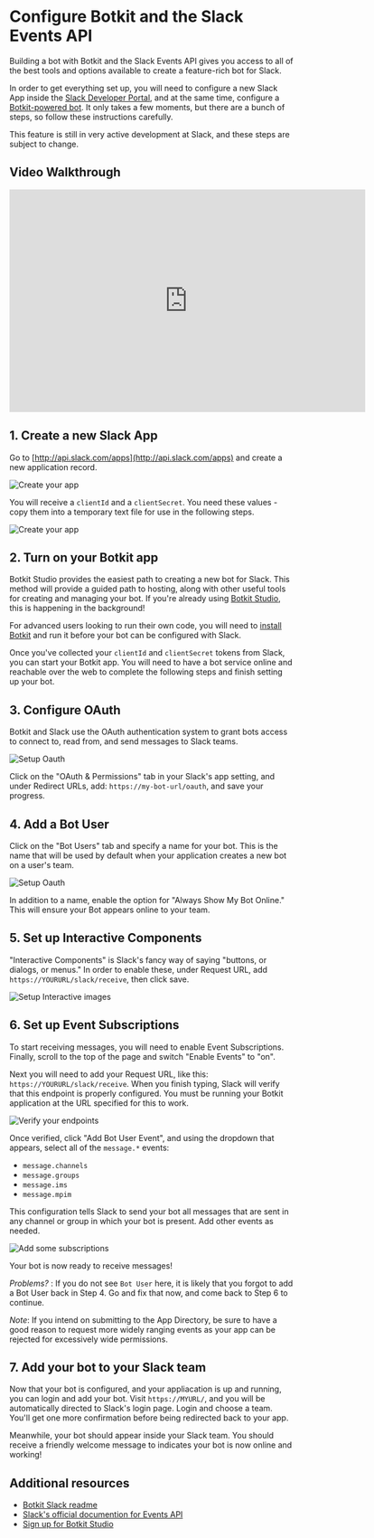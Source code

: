 # Configure Botkit and the Slack Events API

Building a bot with Botkit and the Slack Events API gives you access to all of the best tools and options available to create a feature-rich bot for Slack.

In order to get everything set up, you will need to configure a new Slack App inside the [Slack Developer Portal](http://api.slack.com/apps), and at the same time, configure a [Botkit-powered bot](http://botkit.ai). It only takes a few moments, but there are a bunch of steps, so follow these instructions carefully. 

This feature is still in very active development at Slack, and these steps are subject to change.

## Video Walkthrough
<iframe width="630" height="394" src="https://www.useloom.com/embed/09878b1ecad74c7a89e205ad46ea336a" frameborder="0" webkitallowfullscreen mozallowfullscreen allowfullscreen></iframe>

## 1. Create a new Slack App

Go to [http://api.slack.com/apps](http://api.slack.com/apps) and create a new application record.

![Create your app](IMG/slack-new.png)	

You will receive a `clientId` and a `clientSecret`. You need these values - copy them into a temporary text file for use in the following steps.

![Create your app](IMG/slack_client_secret.png)	

## 2. Turn on your Botkit app

Botkit Studio provides the easiest path to creating a new bot for Slack. This method will provide a guided path to hosting, along with other useful tools for creating and managing your bot. If you're already using [Botkit Studio](https://studio.botkit.ai/), this is happening in the background! 

For advanced users looking to run their own code, you will need to [install Botkit](https://github.com/howdyai/botkit-starter-slack) and run it before your bot can be configured with Slack.

Once you've collected your `clientId` and `clientSecret` tokens from Slack, you can start your Botkit app. You will need to have a bot service online and reachable over the web to complete the following steps and finish setting up your bot.

## 3. Configure OAuth

Botkit and Slack use the OAuth authentication system to grant bots access to connect to, read from, and send messages to Slack teams.

![Setup Oauth](IMG/slack_oauth.png)

Click on the "OAuth & Permissions" tab in your Slack's app setting, and under Redirect URLs, add: `https://my-bot-url/oauth`, and save your progress.

## 4. Add a Bot User

Click on the "Bot Users" tab and specify a name for your bot. This is the name that will be used by default when your application creates a new bot on a user's team. 

![Setup Oauth](IMG/slack-botuser.png)

In addition to a name, enable the option for "Always Show My Bot Online." This will ensure your Bot appears online to your team.

## 5. Set up Interactive Components

"Interactive Components" is Slack's fancy way of saying "buttons, or dialogs, or menus." In order to enable these, under Request URL, add `https://YOURURL/slack/receive`, then click save.

![Setup Interactive images](IMG/slack-im.png)

## 6. Set up Event Subscriptions

To start receiving messages, you will need to enable Event Subscriptions. Finally, scroll to the top of the page and switch "Enable Events" to "on". 

Next you will need to add your Request URL, like this: `https://YOURURL/slack/receive`. When you finish typing, Slack will verify that this endpoint is properly configured. You must be running your Botkit application at the URL specified for this to work.

![Verify your endpoints](IMG/Slack-eventsenable.png)

Once verified, click "Add Bot User Event", and using the dropdown that appears, select all of the `message.*` events: 

* `message.channels`
* `message.groups`
* `message.ims`
*  `message.mpim`

This configuration tells Slack to send your bot all messages that are sent in any channel or group in which your bot is present. Add other events as needed. 

![Add some subscriptions](IMG/slack_botevents.png)

Your bot is now ready to receive messages!

*Problems?* : If you do not see `Bot User` here, it is likely that you forgot to add a Bot User back in Step 4. Go and fix that now, and come back to Step 6 to continue.

*Note*: If you intend on submitting to the App Directory, be sure to have a good reason to request more widely ranging events as your app can be rejected for excessively wide permissions.

## 7. Add your bot to your Slack team

Now that your bot is configured, and your appliacation is up and running, you can login and add your bot. Visit `https://MYURL/`, and you will be automatically directed to Slack's login page. Login and choose a team. You'll get one more confirmation before being redirected back to your app.

Meanwhile, your bot should appear inside your Slack team. You should receive a friendly welcome message to indicates your bot is now online and working! 

## Additional resources 
* [Botkit Slack readme](../readme-slack.md) 
* [Slack's official documention for Events API](https://api.slack.com/events-api)
* [Sign up for Botkit Studio](https://studio.botkit.ai/signup) 
